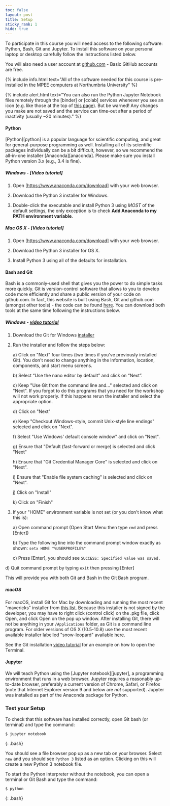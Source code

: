 ```yaml
---
toc: false
layout: post
title: Setup
sticky_rank: 1
hide: true
---
```

  
To participate in this course you will need access to the following software: Python, Bash, Git and Jupyter.
To install this software on your personal laptop or desktop carefully follow the instructions listed below. 

You will also need a user account at [github.com](https://github.com) - Basic GitHub accounts are free.

{% include info.html text="All of the software needed for this course is pre-installed in the MPEE computers at Northumbria University" %}

{% include alert.html text="You can also run the Python Jupyter Notebook files remotely through the [binder] or [colab] services whenever you see an icon (e.g. like those at the top of [this page]()). But be warned! Any changes you make are not saved and the service can time-out after a period of inactivity (usually ~20 minutes)." %}

#### Python 

[Python][python] is a popular language for scientific computing, and great for
general-purpose programming as well. Installing all of its scientific packages
individually can be a bit difficult, however, so we recommend the all-in-one
installer [Anaconda][anaconda].
Please make sure you install Python
version 3.x (e.g., 3.4 is fine). 

##### Windows - [Video tutorial]

1. Open [https://www.anaconda.com/download]
   with your web browser.

2. Download the Python 3 installer for Windows.

3. Double-click the executable and install Python 3 using _MOST_ of the
   default settings, the only exception is to check **Add Anaconda to my PATH environment variable**.

##### Mac OS X - [Video tutorial]

1. Open [https://www.anaconda.com/download]
   with your web browser.

2. Download the Python 3 installer for OS X.

3. Install Python 3 using all of the defaults for installation.
        
#### Bash and Git

Bash is a commonly-used shell that gives you the power to do simple tasks more quickly.
Git is version-control software that allows to you to develop code more efficiently and share a public version of your code on github.com. 
In fact, this website is built using Bash, Git and github.com (amongst other tools) - the code can be found [here]().
You can download both tools at the same time following the instructions below.

#####  Windows - [video tutorial](https://www.youtube.com/watch?v=339AEqk9c-8)

1. Download the Git for Windows [installer](https://git-for-windows.github.io/)

2. Run the installer and follow the steps below:
    
    a) Click on "Next" four times (two times if you've previously
                installed Git).  You don't need to change anything
                in the Information, location, components, and start menu screens.
 
    b) Select “Use the nano editor by default” and click on “Next”.

    c) Keep "Use Git from the command line and..." selected and click on "Next".
                If you forgot to do this programs that you need for the workshop will not work properly.
                If this happens rerun the installer and select the appropriate option.
                
    d) Click on "Next"
    
    e) Keep "Checkout Windows-style, commit Unix-style line endings" selected and click on "Next".

    f) Select "Use Windows' default console window" and click on "Next".
    
    g) Ensure that "Default (fast-forward or merge) is selected and click "Next"

    h) Ensure that "Git Credential Manager Core" is selected and click on "Next".

    i) Ensure that "Enable file system caching" is selected and click on "Next". 
    
    j) Click on "Install"
    
    k) Click on "Finish"

3. If your "HOME" environment variable is not set (or you don't know what this is):

   a) Open command prompt (Open Start Menu then type <code>cmd</code> and press [Enter])

   b) Type the following line into the command prompt window exactly as shown:
     `setx HOME "%USERPROFILE%"`

   c) Press [Enter], you should see `SUCCESS: Specified value was saved.`
  
  d) Quit command prompt by typing `exit` then pressing [Enter]

This will provide you with both Git and Bash in the Git Bash program.

##### macOS

For macOS, install Git for Mac by downloading and running the most recent "mavericks" installer from [this list](https://sourceforge.net/projects/git-osx-installer/files/). Because this installer is not signed by the developer, you may have to right click (control click) on the .pkg file, click Open, and click Open on the pop up window. After installing Git, there will not be anything in your `/Applications` folder, as Git is a command line program. For older versions of OS X (10.5-10.8) use the most recent available installer labelled "snow-leopard" available [here](). 
       
See the Git installation <a href="https://www.youtube.com/watch?v=9LQhwETCdwY ">video tutorial</a>
        for an example on how to open the Terminal.

#### Jupyter

We will teach Python using the [Jupyter notebook][jupyter], a 
programming environment that runs in a web browser. Jupyter requires a reasonably 
up-to-date browser, preferably a current version of Chrome, Safari, or Firefox 
(note that Internet Explorer version 9 and below are *not* supported). Jupyter was installed as part of the Anaconda package for Python.

### Test your Setup

To check that this software has installed correctly, open Git bash (or terminal) and type the command:

~~~
$ jupyter notebook
~~~
{: .bash}

You should see a file browser pop up as a new tab on your browser. Select `new` and you should see `Python 3` listed as an option. Clicking on this will create a new Python 3 notebook file.

To start the Python interpreter without the notebook, you can open a terminal 
or Git Bash and type the command:

~~~
$ python
~~~
{: .bash}
